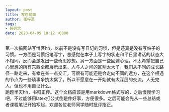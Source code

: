 ```yaml
---
layout: post
title: 写在前面
author: 张梓源
tags:
- 碎碎念
date: 2023-04-09 18:12 +0800
---
```

第一次搞网站写博客hh，以前不是没有写日记的习惯，但是还真是没有写帖子的习惯。一方面是习惯纸笔写字，总感觉在本子上写字的状态和平日里讲话的状态大不相同，反而会激发出一些奇思妙想。另一方面是一些回避心理，不太希望把自己心里想的所有东西全都展示出来。人与人之间的区别太大了，我们从不同的成长路径一路走来，有幸在某一点交汇，可很有可能还是会走向不同的远方，在这个相遇的节点为一些琐事争执太累了。所以不愿意在一开始就有太深层的交流，人无完人，但也不用自证什么。  
跑题半天hh，书归正传。这个文档应该是用markdown格式写的，之后慢慢学习吧，不过能够用latex打公式倒是件好事，方便很多。之后可能会先从一些总结或者课程笔记开始写起，欢迎各位老师同学随时批评指正。

